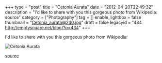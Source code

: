 +++
type = "post"
title = "Cetonia Aurata"
date = "2012-04-20T22:49:32"
description = "I'd like to share with you this gorgeous photo from Wikipedia: source"
category = ["Photography"]
tag = []
enable_lightbox = false
thumbnail = "Cetonia_aurata@240.jpg"
draft = false
legacyid = "434 http://emptysquare.net/blog/?p=434"
+++

<p>I'd like to share with you this gorgeous photo from Wikipedia:</p>
<p><img style="display:block; margin-left:auto; margin-right:auto;" src="Cetonia_aurata.jpg" title="Cetonia Aurata" /></p>
<p><a href="http://en.wikipedia.org/wiki/File:Cetonia_aurata_take_off_composition_05172009.jpg">source</a></p>
